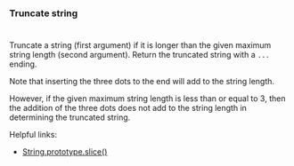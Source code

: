### Truncate string

#

Truncate a string (first argument) if it is longer than the given maximum string length (second argument). Return the truncated string with a `...` ending.

Note that inserting the three dots to the end will add to the string length.

However, if the given maximum string length is less than or equal to 3, then the addition of the three dots does not add to the string length in determining the truncated string.

Helpful links:

- [String.prototype.slice()](https://developer.mozilla.org/en-US/docs/Web/JavaScript/Reference/Global_Objects/String/slice)
